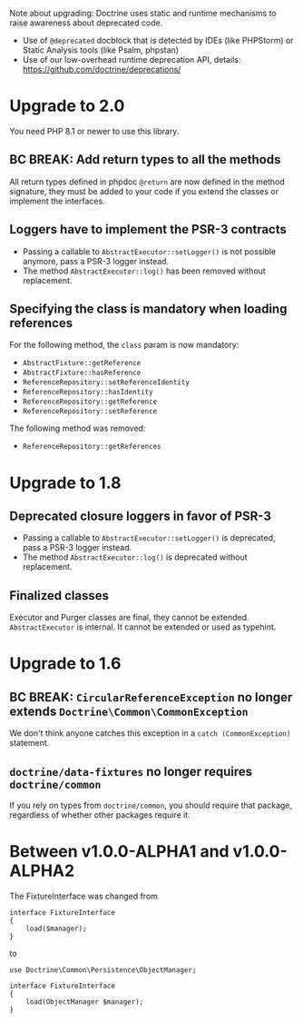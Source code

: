 Note about upgrading: Doctrine uses static and runtime mechanisms to raise
awareness about deprecated code.

- Use of `@deprecated` docblock that is detected by IDEs (like PHPStorm) or
  Static Analysis tools (like Psalm, phpstan)
- Use of our low-overhead runtime deprecation API, details:
  https://github.com/doctrine/deprecations/

# Upgrade to 2.0

You need PHP 8.1 or newer to use this library.

## BC BREAK: Add return types to all the methods

All return types defined in phpdoc `@return` are now defined in the method signature,
they must be added to your code if you extend the classes or implement the interfaces.

## Loggers have to implement the PSR-3 contracts

* Passing a callable to `AbstractExecutor::setLogger()` is not possible anymore, pass a PSR-3 logger instead.
* The method `AbstractExecutor::log()` has been removed without replacement.

## Specifying the class is mandatory when loading references

For the following method, the `class` param is now mandatory:
- `AbstractFixture::getReference`
- `AbstractFixture::hasReference`
- `ReferenceRepository::setReferenceIdentity`
- `ReferenceRepository::hasIdentity`
- `ReferenceRepository::getReference`
- `ReferenceRepository::setReference`

The following method was removed:
- `ReferenceRepository::getReferences`

# Upgrade to 1.8

## Deprecated closure loggers in favor of PSR-3

* Passing a callable to `AbstractExecutor::setLogger()` is deprecated, pass a PSR-3 logger instead.
* The method `AbstractExecutor::log()` is deprecated without replacement.

## Finalized classes

Executor and Purger classes are final, they cannot be extended.
`AbstractExecutor` is internal. It cannot be extended or used as typehint.

# Upgrade to 1.6

## BC BREAK: `CircularReferenceException` no longer extends `Doctrine\Common\CommonException`

We don't think anyone catches this exception in a `catch (CommonException)` statement.

## `doctrine/data-fixtures` no longer requires `doctrine/common`

If you rely on types from `doctrine/common`, you should require that package, regardless of whether other packages require it.

# Between v1.0.0-ALPHA1 and v1.0.0-ALPHA2

The FixtureInterface was changed from

    interface FixtureInterface
    {
        load($manager);
    }

to

    use Doctrine\Common\Persistence\ObjectManager;

    interface FixtureInterface
    {
        load(ObjectManager $manager);
    }
